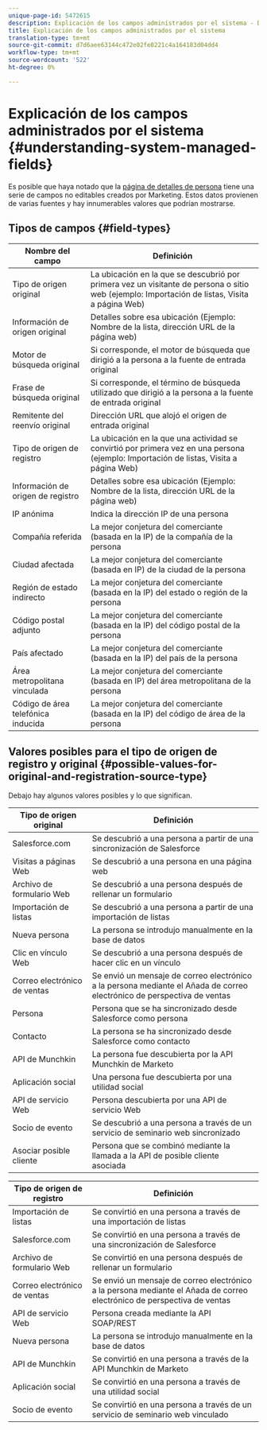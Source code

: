 ```yaml
---
unique-page-id: 5472615
description: Explicación de los campos administrados por el sistema - Documentos de marketing - Documentación del producto
title: Explicación de los campos administrados por el sistema
translation-type: tm+mt
source-git-commit: d7d6aee63144c472e02fe0221c4a164183d04dd4
workflow-type: tm+mt
source-wordcount: '522'
ht-degree: 0%

---
```



# Explicación de los campos administrados por el sistema {#understanding-system-managed-fields}

Es posible que haya notado que la [página de detalles de persona](../../../product-docs/core-marketo-concepts/smart-lists-and-static-lists/managing-people-in-smart-lists/using-the-person-detail-page.md) tiene una serie de campos no editables creados por Marketing. Estos datos provienen de varias fuentes y hay innumerables valores que podrían mostrarse.

## Tipos de campos {#field-types}

| **Nombre del campo** | **Definición** |
|---|---|
| Tipo de origen original | La ubicación en la que se descubrió por primera vez un visitante de persona o sitio web (ejemplo: Importación de listas, Visita a página Web) |
| Información de origen original | Detalles sobre esa ubicación (Ejemplo: Nombre de la lista, dirección URL de la página web) |
| Motor de búsqueda original | Si corresponde, el motor de búsqueda que dirigió a la persona a la fuente de entrada original |
| Frase de búsqueda original | Si corresponde, el término de búsqueda utilizado que dirigió a la persona a la fuente de entrada original |
| Remitente del reenvío original | Dirección URL que alojó el origen de entrada original |
| Tipo de origen de registro | La ubicación en la que una actividad se convirtió por primera vez en una persona (ejemplo: Importación de listas, Visita a página Web) |
| Información de origen de registro | Detalles sobre esa ubicación (Ejemplo: Nombre de la lista, dirección URL de la página web) |
| IP anónima | Indica la dirección IP de una persona |
| Compañía referida | La mejor conjetura del comerciante (basada en la IP) de la compañía de la persona |
| Ciudad afectada | La mejor conjetura del comerciante (basada en IP) de la ciudad de la persona |
| Región de estado indirecto | La mejor conjetura del comerciante (basada en la IP) del estado o región de la persona |
| Código postal adjunto | La mejor conjetura del comerciante (basada en la IP) del código postal de la persona |
| País afectado | La mejor conjetura del comerciante (basada en la IP) del país de la persona |
| Área metropolitana vinculada | La mejor conjetura del comerciante (basada en IP) del área metropolitana de la persona |
| Código de área telefónica inducida | La mejor conjetura del comerciante (basada en la IP) del código de área de la persona |

## Valores posibles para el tipo de origen de registro y original {#possible-values-for-original-and-registration-source-type}

Debajo hay algunos valores posibles y lo que significan.

| **Tipo de origen original** | **Definición** |
|---|---|
| Salesforce.com | Se descubrió a una persona a partir de una sincronización de Salesforce |
| Visitas a páginas Web | Se descubrió a una persona en una página web |
| Archivo de formulario Web | Se descubrió a una persona después de rellenar un formulario |
| Importación de listas | Se descubrió a una persona a partir de una importación de listas |
| Nueva persona | La persona se introdujo manualmente en la base de datos |
| Clic en vínculo Web | Se descubrió a una persona después de hacer clic en un vínculo |
| Correo electrónico de ventas | Se envió un mensaje de correo electrónico a la persona mediante el Añada de correo electrónico de perspectiva de ventas |
| Persona | Persona que se ha sincronizado desde Salesforce como persona |
| Contacto | La persona se ha sincronizado desde Salesforce como contacto |
| API de Munchkin | La persona fue descubierta por la API Munchkin de Marketo |
| Aplicación social | Una persona fue descubierta por una utilidad social |
| API de servicio Web | Persona descubierta por una API de servicio Web |
| Socio de evento | Se descubrió a una persona a través de un servicio de seminario web sincronizado |
| Asociar posible cliente | Persona que se combinó mediante la llamada a la API de posible cliente asociada |

| **Tipo de origen de registro** | **Definición** |
|---|---|
| Importación de listas | Se convirtió en una persona a través de una importación de listas |
| Salesforce.com | Se convirtió en una persona a través de una sincronización de Salesforce |
| Archivo de formulario Web | Se convirtió en una persona después de rellenar un formulario |
| Correo electrónico de ventas | Se envió un mensaje de correo electrónico a la persona mediante el Añada de correo electrónico de perspectiva de ventas |
| API de servicio Web | Persona creada mediante la API SOAP/REST |
| Nueva persona | La persona se introdujo manualmente en la base de datos |
| API de Munchkin | Se convirtió en una persona a través de la API Munchkin de Marketo |
| Aplicación social | Se convirtió en una persona a través de una utilidad social |
| Socio de evento | Se convirtió en una persona a través de un servicio de seminario web vinculado |

